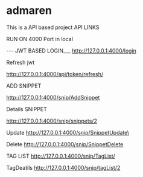 # admaren
This is a API based project 
API LINKS

RUN ON 4000 Port in local

--- JWT BASED LOGIN___
http://127.0.0.1:4000/login       

Refresh jwt 

http://127.0.0.1:4000/api/token/refresh/


ADD SNIPPET

http://127.0.0.1:4000/snip/AddSnippet



Details SNIPPET

http://127.0.0.1:4000/snip/snippets/2



Update
http://127.0.0.1:4000/snip/SnippetUpdate\


Delete
http://127.0.0.1:4000/snip/SnippetDelete


TAG LIST
http://127.0.0.1:4000/snip/TagList/


TagDeatils
http://127.0.0.1:4000/snip/tagList/2
